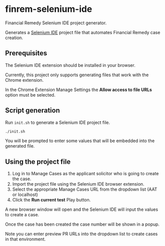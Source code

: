 # finrem-selenium-ide
Financial Remedy Selenium IDE project generator.

Generates a [Selenium IDE](https://www.selenium.dev/selenium-ide/) project file that automates
Financial Remedy case creation.

## Prerequisites
The Selenium IDE extension should be installed in your browser.

Currently, this project only supports generating files that work with the Chrome extension.

In the Chrome Extension Manage Settings the **Allow access to file URLs** option must be selected.

## Script generation
Run `init.sh` to generate a Selenium IDE project file.
```bash
./init.sh
```
You will be prompted to enter some values that will be embedded into the generated file.

## Using the project file
1. Log in to Manage Cases as the applicant solicitor who is going to create the case. 
2. Import the project file using the Selenium IDE browser extension.
3. Select the appropriate Manage Cases URL from the dropdown list (AAT or localhost)
4. Click the **Run current test** Play button.

A new browser window will open and the Selenium IDE will input the values to create a case.

Once the case has been created the case number will be shown in a popup.

Note you can enter preview PR URLs into the dropdown list to create cases in that environment.
